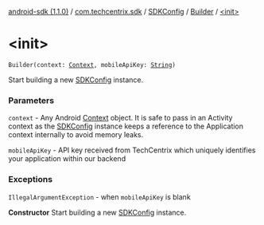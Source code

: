 [android-sdk (1.1.0)](../../../index.md) / [com.techcentrix.sdk](../../index.md) / [SDKConfig](../index.md) / [Builder](index.md) / [&lt;init&gt;](./-init-.md)

# &lt;init&gt;

`Builder(context: `[`Context`](https://developer.android.com/reference/android/content/Context.html)`, mobileApiKey: `[`String`](https://kotlinlang.org/api/latest/jvm/stdlib/kotlin/-string/index.html)`)`

Start building a new [SDKConfig](../index.md) instance.

### Parameters

`context` - Any Android [Context](https://developer.android.com/reference/android/content/Context.html) object. It is safe to pass in an Activity context as the [SDKConfig](../index.md)
instance keeps a reference to the Application context internally to avoid memory leaks.

`mobileApiKey` - API key received from TechCentrix which uniquely identifies your application within our backend

### Exceptions

`IllegalArgumentException` - when `mobileApiKey` is blank

**Constructor**
Start building a new [SDKConfig](../index.md) instance.

